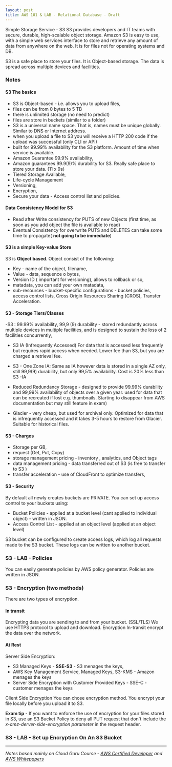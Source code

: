 ```yaml
---
layout: post
title: AWS 101 & LAB - Relational Database - Draft
---
```


Simple Storage Service - S3
S3 provides developers and IT teams with secure, durable, high-scalable object storage. Amazon S3 is easy to use, with a simple web services interface to store and retrieve any amount of data from anywhere on the web. It is for files not for operating systems and DB.

S3 is a safe place to store your files.
It is Object-based storage.
The data is spread across multiple devices and facilities. 

### Notes
#### S3 The basics

- S3 is Object-based - i.e. allows you to upload files,
- files can be from 0 bytes to 5 TB
- there is unlimited storage (no need to predict)
- files are store in buckets (similar to a folder)
- S3 is a universal name space. That is, names must be unique globally. Similar to DNS or Internet address. 
- when you upload a file to S3 you will receive a HTTP 200 code if the upload was successful (only CLI or API)
- built for 99.99% availability for the S3 platform. Amount of time when service is available. 
- Amazon Guarantee 99.9% availability,
- Amazon guarantees 99.9(9)% durability for S3. Really safe place to store your data. (11 x 9s)
- Tiered Storage Available,
- Life-cycle Management
- Versioning,
- Encryption,
- Secure your data - Access control list and policies. 

#### Data Consistency Model for S3

- Read after Write consistency for PUTS of new Objects (first time, as soon as you add object the file is available to read)
- Eventual Consistency for overwrite PUTS and DELETES can take some time to propagate( **not going to be immediate**)

#### S3 is a simple Key-value Store

S3 is **Object based**. Object consist of the following:
- Key - name of the object, filename,
- Value - data, sequence o bytes, 
- Version ID ( important for versioning), allows to rollback or so,
- matadata, you can add your own matadata,
- sub-resources - bucket-specific configurations - bucket policies, access control lists, 
Cross Origin Resources Sharing (CROS), Transfer Acceleration. 

#### S3 - Storage Tiers/Classes

-S3 : 99.99% availability, 99,9 (9) durability - stored redundantly across multiple devices in multiple facilities, and is designed to sustain the loss of 2 facilities concurrently, 

- S3 IA (Infrequently Accessed) For data that is accessed less frequently but requires rapid access when needed. Lower fee than S3, but you are charged a retrieval fee. 

- S3 - One Zone IA: Same as IA however data is stored in a single AZ only, still 99,9(9) durability, but only 99,5% availability. Cost is 20% less than S3 -IA

- Reduced Redundancy Storage - designed to provide 99.99% durability and 99,99% availability of objects over a given year. used for data that can be recreated if lost e.g. thumbnails. Starting to disappear from AWS documentation but may still feature in exam)

- Glacier - very cheap, but used for archival only. Optimized for data that is infrequently accessed and it takes 3-5 hours to restore from Glacier. Suitable for historical files. 

#### S3 - Charges

- Storage per GB, 
- request (Get, Put, Copy)
- storage management pricing - inventory , analytics, and Object tags
- data management pricing - data transferred out of S3 (is free to transfer to S3 )
- transfer acceleration - use of CloudFront to optimize transfers,

#### S3 - Security

By default all newly creates buckets are PRIVATE.
You can set up access control to your buckets using:
- Bucket Policies - applied at a bucket level (cant applied to individual object) - written in JSON. 
- Access Control List - applied at an object level (applied at an object level)

S3 bucket can be configured to create access logs, which log all requests made to the S3 bucket. These logs can be written to another bucket. 


### S3 - LAB - Policies

You can easily generate policies by AWS policy generator. Policies are written in JSON. 

### S3 - Encryption (two methods)

There are two types of encryption.

#### In transit 
Encrypting data you are sending to and from your bucket. (SSL/TLS)
We use HTTPS protocol to upload and download. Encryption In-transit encrypt the data over the network. 

#### At Rest 

Server Side Encryption:
- S3 Managed Keys - **SSE-S3** - S3 menages the keys,
- AWS Key Management Service, Managed Keys, S3-KMS - Amazon menages the keys 
- Server Side Encryption with Customer Provided Keys - SSE-C - customer menages the keys

Client Side Encryption
You can chose encryption method. You encrypt your file locally before you upload it to S3.


**Exam tip** - If you want to enforce the use of encryption for your files stored in S3, use an S3 Bucket Policy to deny all PUT request that don't include the *x-amz-derver-side-encryption parameter* in the request header. 


### S3 - LAB - Set up Encryption On An S3 Bucket



------------
*Notes based mainly on Cloud Guru Course - [AWS Certified Developer](https://acloud.guru/learn/aws-certified-developer-associate-june-2018) and [AWS Whitepapers](https://aws.amazon.com/whitepapers/)*